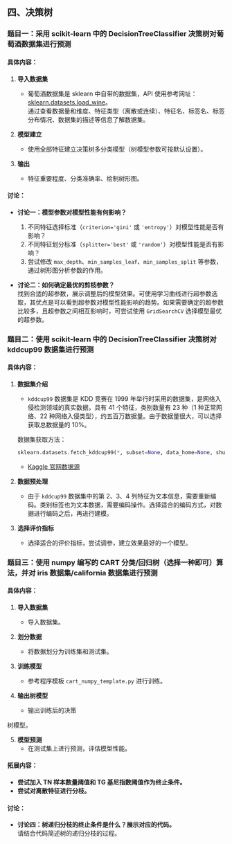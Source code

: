 
## 四、决策树

### 题目一：采用 scikit-learn 中的 DecisionTreeClassifier 决策树对葡萄酒数据集进行预测

#### 具体内容：

1. **导入数据集**  
   - 葡萄酒数据集是 sklearn 中自带的数据集，API 使用参考网址：[sklearn.datasets.load_wine](https://scikit-learn.org/stable/modules/generated/sklearn.datasets.load_wine.html#sklearn.datasets.load_wine)。  
   通过查看数据量和维度、特征类型（离散或连续）、特征名、标签名、标签分布情况、数据集的描述等信息了解数据集。

2. **模型建立**  
   - 使用全部特征建立决策树多分类模型（树模型参数可按默认设置）。

3. **输出**  
   - 特征重要程度、分类准确率、绘制树形图。

#### 讨论：

- **讨论一：模型参数对模型性能有何影响？**  
   1. 不同特征选择标准（`criterion='gini'` 或 `'entropy'`）对模型性能是否有影响？  
   2. 不同特征划分标准（`splitter='best'` 或 `'random'`）对模型性能是否有影响？  
   3. 尝试修改 `max_depth`、`min_samples_leaf`、`min_samples_split` 等参数，通过树形图分析参数的作用。

- **讨论二：如何确定最优的剪枝参数？**  
   找到合适的超参数，展示调整后的模型效果。可使用学习曲线进行超参数选取，其优点是可以看到超参数对模型性能影响的趋势。如果需要确定的超参数比较多，且超参数之间相互影响时，可尝试使用 `GridSearchCV` 选择模型最优的超参数。

### 题目二：使用 scikit-learn 中的 DecisionTreeClassifier 决策树对 kddcup99 数据集进行预测

#### 具体内容：

1. **数据集介绍**  
   - `kddcup99` 数据集是 KDD 竞赛在 1999 年举行时采用的数据集，是网络入侵检测领域的真实数据，具有 41 个特征，类别数量有 23 种（1 种正常网络、22 种网络入侵类型），约五百万数据量。由于数据量很大，可以选择获取总数据量的 10%。

   数据集获取方法：  
   ```python
   sklearn.datasets.fetch_kddcup99(*, subset=None, data_home=None, shuffle=False, random_state=None, percent10=True, download_if_missing=True, return_X_y=False, as_frame=False)
   ```

   - [Kaggle 官网数据源](http://kdd.ics.uci.edu/databases/kddcup99/kddcup99.html)

2. **数据预处理**  
   - 由于 `kddcup99` 数据集中的第 2、3、4 列特征为文本信息，需要重新编码。类别标签也为文本数据，需要编码操作。选择适合的编码方式，对数据进行编码之后，再进行建模。

3. **选择评价指标**  
   - 选择适合的评价指标，尝试调参，建立效果最好的一个模型。

### 题目三：使用 numpy 编写的 CART 分类/回归树（选择一种即可）算法，并对 iris 数据集/california 数据集进行预测

#### 具体内容：

1. **导入数据集**  
   - 导入数据集。

2. **划分数据**  
   - 将数据划分为训练集和测试集。

3. **训练模型**  
   - 参考程序模板 `cart_numpy_template.py` 进行训练。

4. **输出树模型**  
   - 输出训练后的决策

树模型。

5. **模型预测**  
   - 在测试集上进行预测，评估模型性能。

#### 拓展内容：

- **尝试加入 TN 样本数量阈值和 TG 基尼指数阈值作为终止条件。**
- **尝试对离散特征进行分枝。**

#### 讨论：

- **讨论四：树递归分枝的终止条件是什么？展示对应的代码。**  
  请结合代码简述树的递归分枝的过程。
